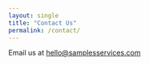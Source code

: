 ```yaml
---
layout: single
title: "Contact Us"
permalink: /contact/
---
```


Email us at [hello@samplesservices.com](mailto:hello@samplesservices.com)
